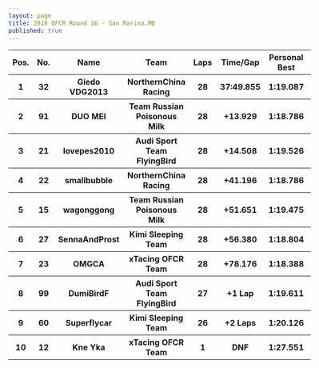 ```yaml
---
layout: page
title: 2018 OFCR Round 16 - San Marino.MD
published: true
---
```


<font size="2">
<table style="width:120%">
	<tr>
		<th>Pos.</th>
		<th>No.</th>
		<th>Name</th>
		<th>Team</th>
		<th>Laps</th>
		<th>Time/Gap</th>
		<th>Personal Best</th>
		<th>Position Diff</th>
	</tr>
	<tr>
		<th>1</th>
		<th>32</th>
		<th>Giedo VDG2013</th>
		<th>NorthernChina Racing</th>
		<th>28</th>
		<th>37:49.855</th>
		<th>1:19.087</th>
		<th>+1</th>
	</tr>
	<tr>
		<th>2</th>
		<th>91</th>
		<th>DUO MEI</th>
		<th>Team Russian Poisonous Milk</th>
		<th>28</th>
		<th>+13.929</th>
		<th>1:18.786</th>
		<th>+1</th>
	</tr>
	<tr>
		<th>3</th>
		<th>21</th>
		<th>lovepes2010</th>
		<th>Audi Sport Team FlyingBird</th>
		<th>28</th>
		<th>+14.508</th>
		<th>1:19.526</th>
		<th>-2</th>
	</tr>
	<tr>
		<th>4</th>
		<th>22</th>
		<th>smallbubble</th>
		<th>NorthernChina Racing</th>
		<th>28</th>
		<th>+41.196</th>
		<th>1:18.786</th>
		<th>+1</th>
	</tr>
	<tr>
		<th>5</th>
		<th>15</th>
		<th>wagonggong</th>
		<th>Team Russian Poisonous Milk</th>
		<th>28</th>
		<th>+51.651</th>
		<th>1:19.475</th>
		<th>-1</th>
	</tr>
	<tr>
		<th>6</th>
		<th>27</th>
		<th>SennaAndProst</th>
		<th>Kimi Sleeping Team</th>
		<th>28</th>
		<th>+56.380</th>
		<th>1:18.804</th>
		<th>+4</th>
	</tr>
	<tr>
		<th>7</th>
		<th>23</th>
		<th>OMGCA</th>
		<th>xTacing OFCR Team</th>
		<th>28</th>
		<th>+78.176</th>
		<th>1:18.388</th>
		<th>-1</th>
	</tr>
	<tr>
		<th>8</th>
		<th>99</th>
		<th>DumiBirdF</th>
		<th>Audi Sport Team FlyingBird</th>
		<th>27</th>
		<th>+1 Lap</th>
		<th>1:19.611</th>
		<th>-1</th>
	</tr>
	<tr>
		<th>9</th>
		<th>60</th>
		<th>Superflycar</th>
		<th>Kimi Sleeping Team</th>
		<th>26</th>
		<th>+2 Laps</th>
		<th>1:20.126</th>
		<th>0</th>
	</tr>
	<tr>
		<th>10</th>
		<th>12</th>
		<th>Kne Yka</th>
		<th>xTacing OFCR Team</th>
		<th>1</th>
		<th>DNF</th>
		<th>1:27.551</th>
		<th>-2</th>
	</tr>
</table>
</font>